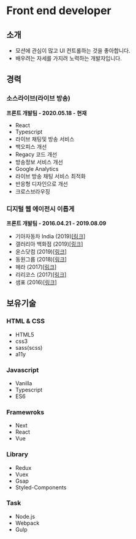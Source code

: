 # Front end developer

## 소개

* 모션에 관심이 많고 UI 컨트롤하는 것을 좋아합니다.
* 배우려는 자세를 가지려 노력하는 개발자입니다.

## 경력

### 소스라이브\(라이브 방송\)

**프론트 개발팀 - 2020.05.18 - 현재**

* React
* Typescript
* 라이브 채팅및 방송 서비스
* 백오피스 개선
* Regacy 코드 개선
* 방송정보 서비스 개선
* Google Analytics
* 라이브 방송 채팅 서비스 최적화
* 반응형 디자인으로 개선
* 크로스브라우징

### 디지털 웹 에이전시 이롭게

**프론트 개발팀 - 2016.04.21 - 2019.08.09**

* 기아자동차 India \(2019\)[\[링크\]](https://www.kia.com/in/home.html)
* 갤러리아 백화점 \(2019\)[\[링크\]](https://dept.galleria.co.kr/)
* 윤스닷컴 \(2019\)[\[링크\]](https://www.yoons.com/)
* 동원그룹 \(2018\)[\[링크\]](https://www.dongwon.com/)
* 헤라 \(2017\)[\[링크\]](https://www.hera.com/kr/ko/index.html)
* 리리코스 \(2017\)[\[링크\]](https://www.lirikos.com/kr/ko/)
* 샘표 \(2016\)[\[링크\]](https://www.sempio.com/)

## 보유기술

### HTML & CSS

* HTML5
* css3
* sass\(scss\)
* a11y

### Javascript

* Vanilla
* Typescript
* ES6

### Framewroks

* Next
* React
* Vue

### Library

* Redux
* Vuex
* Gsap
* Styled-Components

### Task

* Node.js
* Webpack
* Gulp

